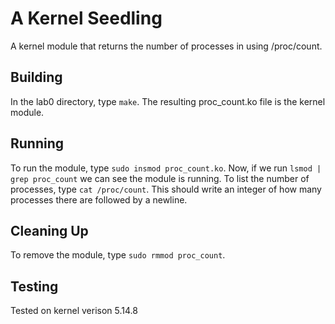 # A Kernel Seedling

A kernel module that returns the number of processes in using /proc/count.

## Building

In the lab0 directory, type ```make```.
The resulting proc_count.ko file is the kernel module.

## Running

To run the module, type ```sudo insmod proc_count.ko```. Now, if we run ```lsmod | grep proc_count``` we can see the module is running. To list the number of processes, type ```cat /proc/count```. This should write an integer of how many processes there are followed by a newline.

## Cleaning Up

To remove the module, type ```sudo rmmod proc_count```.

## Testing

Tested on kernel verison 5.14.8
